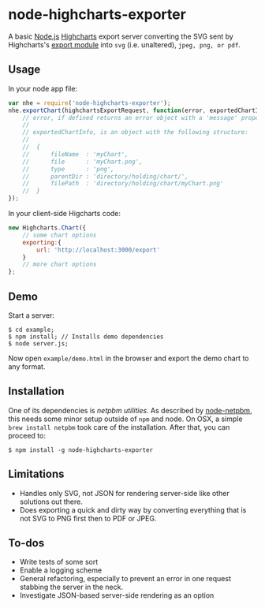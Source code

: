 node-highcharts-exporter
========================

  A basic [Node.js](http://nodejs.org) [Highcharts](http://www.highcharts.com/) export server converting the SVG sent by Highcharts's [export module](http://www.highcharts.com/docs/export-module/export-module-overview) into `svg` (i.e. unaltered), `jpeg, png, or pdf`.

## Usage

  In your node app file:
```js
var nhe = require('node-highcharts-exporter');
nhe.exportChart(highchartsExportRequest, function(error, exportedChartInfo){
    // error, if defined returns an error object with a 'message' property
    //
    // exportedChartInfo, is an object with the following structure:
    //
    //  {
    //      fileName  : 'myChart',
    //      file      : 'myChart.png',
    //      type      : 'png',
    //      parentDir : 'directory/holding/chart/',
    //      filePath  : 'directory/holding/chart/myChart.png'
    //  }
});
```
  In your client-side Higcharts code:
```js
new Highcharts.Chart({
    // some chart options
    exporting:{
        url: 'http://localhost:3000/export'
    }
    // more chart options
};
```

## Demo

  Start a server:

    $ cd example;
    $ npm install; // Installs demo dependencies
    $ node server.js;

  Now open `example/demo.html` in the browser and export the demo chart to any format.



## Installation

  One of its dependencies is *netpbm utilities*. As described by [node-netpbm](https://npmjs.org/package/netpbm), this needs some minor setup outside of `npm` and node. On OSX, a simple `brew install netpbm` took care of the installation. After that, you can proceed to:

    $ npm install -g node-highcharts-exporter

## Limitations

* Handles only SVG, not JSON for rendering server-side like other solutions out there.
* Does exporting a quick and dirty way by converting everything that is not SVG to PNG first then to PDF or JPEG.

## To-dos

* Write tests of some sort
* Enable a logging scheme
* General refactoring, especially to prevent an error in one request stabbing the server in the neck.
* Investigate JSON-based server-side rendering as an option
